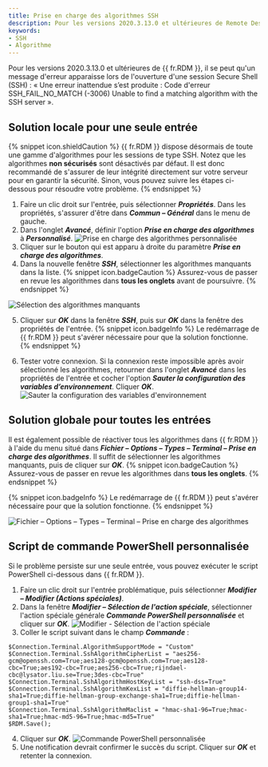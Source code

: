 ```yaml
---
title: Prise en charge des algorithmes SSH
description: Pour les versions 2020.3.13.0 et ultérieures de Remote Desktop Manager, il se peut qu’un message d’erreur apparaisse lors de l’ouverture d’une session Secure Shell (SSH).
keywords:
- SSH
- Algorithme
---
```

Pour les versions 2020.3.13.0 et ultérieures de {{ fr.RDM }}, il se peut qu'un message d'erreur apparaisse lors de l'ouverture d'une session Secure Shell (SSH) : « Une erreur inattendue s’est produite : Code d'erreur SSH_FAIL_NO_MATCH (-3006) Unable to find a matching algorithm with the SSH server ». 
## Solution locale pour une seule entrée 
{% snippet icon.shieldCaution %} 
{{ fr.RDM }} dispose désormais de toute une gamme d'algorithmes pour les sessions de type SSH. Notez que les algorithmes **non sécurisés** sont désactivés par défaut. Il est donc recommandé de s'assurer de leur intégrité directement sur votre serveur pour en garantir la sécurité. Sinon, vous pouvez suivre les étapes ci-dessous pour résoudre votre problème. 
{% endsnippet %}
 
1. Faire un clic droit sur l'entrée, puis sélectionner ***Propriétés***. Dans les propriétés, s'assurer d'être dans ***Commun – Général*** dans le menu de gauche. 
1. Dans l'onglet ***Avancé***, définir l'option ***Prise en charge des algorithmes*** à ***Personnalisé***. 
![Prise en charge des algorithmes personnalisée](/img/fr/kb/KB2038.png) 
1. Cliquer sur le bouton qui est apparu à droite du paramètre ***Prise en charge des algorithmes***. 
1. Dans la nouvelle fenêtre ***SSH***, sélectionner les algorithmes manquants dans la liste. 
{% snippet icon.badgeCaution %} 
Assurez-vous de passer en revue les algorithmes dans **tous les onglets** avant de poursuivre. 
{% endsnippet %}
 
![Sélection des algorithmes manquants](/img/fr/kb/KB2039.png) 

5. Cliquer sur ***OK*** dans la fenêtre ***SSH***, puis sur ***OK*** dans la fenêtre des propriétés de l'entrée. 
{% snippet icon.badgeInfo %} 
Le redémarrage de {{ fr.RDM }} peut s'avérer nécessaire pour que la solution fonctionne. 
{% endsnippet %}
 
6. Tester votre connexion. Si la connexion reste impossible après avoir sélectionné les algorithmes, retourner dans l'onglet ***Avancé*** dans les propriétés de l'entrée et cocher l'option ***Sauter la configuration des variables d’environnement***. Cliquer ***OK***. 
![Sauter la configuration des variables d'environnement](/img/fr/kb/KB2040.png) 
## Solution globale pour toutes les entrées 
Il est également possible de réactiver tous les algorithmes dans {{ fr.RDM }} à l'aide du menu situé dans ***Fichier – Options – Types – Terminal – Prise en charge des algorithmes***. Il suffit de sélectionner les algorithmes manquants, puis de cliquer sur ***OK***. 
{% snippet icon.badgeCaution %} 
Assurez-vous de passer en revue les algorithmes dans **tous les onglets**. 
{% endsnippet %}
 
{% snippet icon.badgeInfo %} 
Le redémarrage de {{ fr.RDM }} peut s'avérer nécessaire pour que la solution fonctionne. 
{% endsnippet %}
 
![Fichier – Options – Types – Terminal – Prise en charge des algorithmes](/img/fr/kb/KB2041.png) 
 
## Script de commande PowerShell personnalisée 
Si le problème persiste sur une seule entrée, vous pouvez exécuter le script PowerShell ci-dessous dans {{ fr.RDM }}. 
1. Faire un clic droit sur l'entrée problématique, puis sélectionner ***Modifier – Modifier (Actions spéciales)***. 
1. Dans la fenêtre ***Modifier – Sélection de l'action spéciale***, sélectionner l'action spéciale générale ***Commande PowerShell personnalisée*** et cliquer sur ***OK***. 
![Modifier - Sélection de l'action spéciale](/img/fr/kb/KB2074.png) 
1. Coller le script suivant dans le champ ***Commande*** : 
```
$Connection.Terminal.AlgorithmSupportMode = "Custom" 
$Connection.Terminal.SshAlgorithmCipherList = "aes256-gcm@openssh.com=True;aes128-gcm@openssh.com=True;aes128-cbc=True;aes192-cbc=True;aes256-cbc=True;rijndael-cbc@lysator.liu.se=True;3des-cbc=True" 
$Connection.Terminal.SshAlgorithmHostKeyList = "ssh-dss=True" 
$Connection.Terminal.SshAlgorithmKexList = "diffie-hellman-group14-sha1=True;diffie-hellman-group-exchange-sha1=True;diffie-hellman-group1-sha1=True" 
$Connection.Terminal.SshAlgorithmMaclist = "hmac-sha1-96=True;hmac-sha1=True;hmac-md5-96=True;hmac-md5=True" 
$RDM.Save(); 
```
4. Cliquer sur ***OK***. 
![Commande PowerShell personnalisée](/img/fr/kb/KB2042.png) 
1. Une notification devrait confirmer le succès du script. Cliquer sur ***OK*** et retenter la connexion. 


